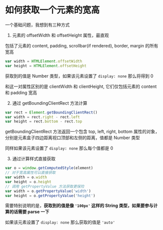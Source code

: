 # 如何获取一个元素的宽高

一个基础问题，我想到有三种方式

1. 元素的 offsetWidth 和 offsetHeight 属性，最直观

包括了元素的 content, padding, scrollbar(if rendered), border, margin 的所有宽高

```js
var width = HTMLElement.offsetWidth
var height = HTMLElement.offsetHeight
```

获取到的值是 Number 类型，如果该元素设置了 `display: none` 那么将得到 0

和这一对属性区别的是 clientWidth 和 clientHeight, 它们仅包括元素的 content 和 padding 宽高

2. 通过 getBoundingClientRect 方法计算

```js
var rect = Element.getBoundingClientRect()
var width = rect.right - rect.left
var height = rect.bottom - rect.top
```
getBoundingClientRect 方法返回一个包含 top, left, right, bottom 属性的对象，分别是元素盒子四边距离视口顶部和左侧的距离，值都是 Number 类型

同样如果该元素设置了 `display: none` 那么每个值都是 0

3. 通过计算样式直接获取

```js
var o = window.getComputedStyle(element)
// 对于宽高属性可以直接获取
var width = o.width
var height = o.height
// 调用 getPropertyValue 方法获取更保险
var width = o.getPropertyValue('width')
var height = o.getPropertyValue('height')
```

需要特别说明的是，**获取到的值是像 `'100px'` 这样的 String 类型，如果要参与计算的话需要 parse 一下**

如果该元素设置了 `display: none` 那么获取的值是 `'auto'`
